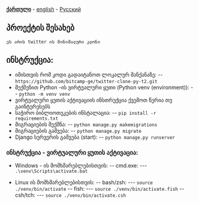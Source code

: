 **[ქართული][ge]** - [english][en] - [Русский][ru]

## პროექტის შესახებ
    ეს არის twitter ის მინიმალური კლონი

## ინსტრუქცია:
- იმისთვის რომ კოდი გადაიტანოთ ლოკალურ მანქანაზე:
-- `https://github.com/bitcamp-ge/twitter-clone-py-t2.git`
- შექმენით Python -ის ვირტუალური ყუთი (Python venv (environment)):
-- `python -m venv venv`
- ვირტუალური ყუთის აქტივაციის ინსთრუქცია ქვემოთ წერია თუ გაინტერესებს
- საჭირო ბიბლიოთეკების ინსტალაცია:
-- `pip install -r requirements.txt`
- მიგრაციების შექმნა:
-- `python manage.py makemigrations`
- მიგრაციების გაშვება:
-- `python manage.py migrate`
- Django სერვერის გაშვება (start):
-- `python manage.py runserver`


### ინსტრუქცია - ვირტუალური ყუთის აქტივაცია:

- Windows - ის მომხმარებლებისთვის:
-- cmd.exe:
--- `.\venv\Scripts\activate.bat`

- Linux ის მომხმარებლებისთვის:
-- bash/zsh:
--- `source ./venv/bin/activate`
-- fish:
--- `source ./venv/bin/activate.fish`
-- csh/tch:
--- `source ./venv/bin/activate.csh`











[en]: https://github.com/bitcamp-group-2/twitter-clone-py-t2#readme
[ge]: readme.ge.md
[ru]: readme.ru.md